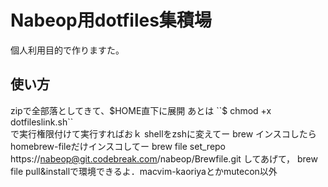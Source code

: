 Nabeop用dotfiles集積場
=======================
個人利用目的で作りますた。  

使い方
------
zipで全部落としてきて、$HOME直下に展開  
あとは  
``$ chmod +x dotfileslink.sh``  
で実行権限付けて実行すればおｋ
shellをzshに変えてー
brew インスコしたらhomebrew-fileだけインスコしてー
brew file set_repo https://nabeop@git.codebreak.com/nabeop/Brewfile.git
してあげて，
brew file pull&installで環境できるよ．macvim-kaoriyaとかmutecon以外

